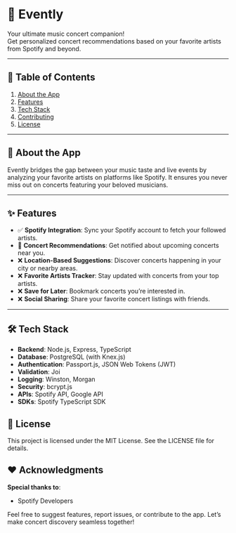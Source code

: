 # 🎵 **Evently**

Your ultimate music concert companion!  
Get personalized concert recommendations based on your favorite artists from Spotify and beyond.

---

## 📖 **Table of Contents**

<!-- 3. [Getting Started](#getting-started) -->
<!-- 4. [Setup & Installation](#setup--installation) -->
<!-- 5. [Usage](#usage) -->

1. [About the App](#about-the-app)
2. [Features](#features)
3. [Tech Stack](#tech-stack)
4. [Contributing](#contributing)
5. [License](#license)

---

## 🎤 **About the App**

Evently bridges the gap between your music taste and live events by analyzing your favorite artists on platforms like Spotify. It ensures you never miss out on concerts featuring your beloved musicians.

---

## ✨ **Features**

- ✅ **Spotify Integration**: Sync your Spotify account to fetch your followed artists.
- 🚧 **Concert Recommendations**: Get notified about upcoming concerts near you.
- ❌ **Location-Based Suggestions**: Discover concerts happening in your city or nearby areas.
- ❌ **Favorite Artists Tracker**: Stay updated with concerts from your top artists.
- ❌ **Save for Later**: Bookmark concerts you’re interested in.
- ❌ **Social Sharing**: Share your favorite concert listings with friends.

---

<!-- ## 🚀 **Getting Started**
Follow these instructions to get the app up and running on your local machine.

### Prerequisites
1. [Node.js](https://nodejs.org/) (v16 or higher)
2. [Spotify Developer Account](https://developer.spotify.com/dashboard/)

--- -->

<!-- ## ⚙️ **Setup & Installation**

1. **Clone the repository:**
   ```bash
   git clone https://github.com/yourusername/ConcertRecommender.git
   cd ConcertRecommender

	2.	Install dependencies:

npm install


	3.	Create a .env file:
Configure the following variables in your .env file:

SPOTIFY_CLIENT_ID=your_spotify_client_id
SPOTIFY_CLIENT_SECRET=your_spotify_client_secret
BASE_API_URL=https://api.example.com
PORT=3000


	4.	Start the development server:

npm run dev

🎯 Usage
	1.	Log in with Spotify:
Upon launching the app, connect your Spotify account to sync your favorite artists.
	2.	Explore Concerts:
	•	View personalized concert recommendations on the homepage.
	•	Search for artists or venues.
	3.	Save and Share:
Bookmark concerts or share them on social platforms. -->

## 🛠️ **Tech Stack**

<!-- -	Frontend: React, Chakra UI -->

- **Backend**: Node.js, Express, TypeScript 
- **Database**: PostgreSQL (with Knex.js)  
- **Authentication**: Passport.js, JSON Web Tokens (JWT)  
- **Validation**: Joi  
- **Logging**: Winston, Morgan  
- **Security**: bcrypt.js  
- **APIs**: Spotify API, Google API
- **SDKs**: Spotify TypeScript SDK

<!-- ## 🤝 **Contributing**

1. Fork the repository.
2. Create a feature branch (git checkout -b feature-name).
3. Commit your changes (git commit -m 'Add feature').
4. Push to the branch (git push origin feature-name).
5. Open a pull request. -->

## 📜 **License**

This project is licensed under the MIT License. See the LICENSE file for details.

## ❤️ **Acknowledgments**

**Special thanks to**:

- Spotify Developers

Feel free to suggest features, report issues, or contribute to the app. Let’s make concert discovery seamless together!
